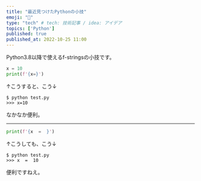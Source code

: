 ```yaml
---
title: "最近見つけたPythonの小技"
emoji: "🤖"
type: "tech" # tech: 技術記事 / idea: アイデア
topics: ['Python']
published: true 
published_at: 2022-10-25 11:00
---
```

Python3.8以降で使えるf-stringsの小技です。
```python:test.py
x = 10
print(f'{x=}')
``````
↑こうすると、こう↓
```bash:CLI
$ python test.py
>>> x=10
```

なかなか便利。

---

```python:test.py
print(f'{x  =  }')
```
↑こうしても、こう↓
```bash:CLI
$ python test.py
>>> x  =  10
```

便利ですねえ。
